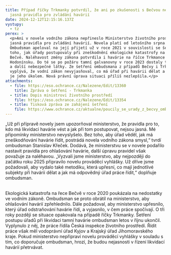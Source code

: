 ```yaml
---
title: Případ říčky Trkmanky potvrdil, že ani po zkušenosti s Bečvou nemáme
  jasná pravidla pro zvládání havárií
date: 2024-12-12T12:15:16.137Z
vystupy:
  - tz
perex: >
  <p>Ani v novele vodního zákona nepřineslo Ministerstvo životního prostředí
  jasná pravidla pro zvládání havárií. Novela platí od letošního srpna.
  Ombudsman apeloval na její přijetí už v roce 2021 v souvislosti se šetřením
  toho, jak úřady postupovaly při zneškodnění ekologické katastrofy na řece
  Bečvě. Naléhavost změny zákona potvrdila i havárie na říčce Trkmance na
  Hodonínsku. Do té se po požáru tamní galvanovny v roce 2023 dostaly těžké kovy
  a další nebezpečné látky. Ze šetření ombudsmana z případů Bečvy i Trkmanky
  vyplývá, že vodní zákon nevyjasňoval, co má úřad při havárii dělat a co přesně
  je jeho úkolem. Nová právní úprava situaci příliš nezlepšila.</p>
attachments:
  - file: https://eso.ochrance.cz/Nalezene/Edit/13360
    title: Zpráva o šetření - Trkmanka
  - title: Dopis ministrovi životního prostředí
    file: https://eso.ochrance.cz/Nalezene/Edit/13354
  - title: Tisková zpráva ze zahájení šetření
    file: https://www.ochrance.cz/aktualne/poucily_se_urady_z_becvy_ombudsman_si_to_overi_na_pripadu_znecisteni_jihomoravske_trkmanky/
---
```

<p>&bdquo;Už při přípravě novely jsem upozorňoval ministerstvo, že pravidla pro to, kdo má likvidaci havárie vést a jak při tom postupovat, nejsou jasná. Mé připomínky ministerstvo nevyslyšelo. Bez toho, aby úřad věděl, jak má zneškodňování havárie řídit, postrádá novela vodního zákona smysl,&ldquo; tvrdí ombudsman Stanislav Křeček. Dodává, že ministerstvu se v novele podařilo nastavit pravidla pro ohlašování havárie, další úpravu pravidel však považuje za naléhavou. &bdquo;Vyzvali jsme ministerstvo, aby nejpozději do začátku roku 2025 připravilo novelu prováděcí vyhlášky. Už dříve jsme požadovali, aby vydalo také metodiku, která upřesní, co mají jednotlivé subjekty při havárii dělat a jak má odpovědný úřad práce řídit,&ldquo; doplňuje ombudsman.</p>

<p><br />
Ekologická katastrofa na řece Bečvě v roce 2020 poukázala na nedostatky ve vodním zákoně. Ombudsman se proto obrátil na ministerstvo, aby ohlašování havárií zpřehlednilo. Dále požadoval, aby ministerstvo upřesnilo, který úřad odstraňování havárie řídí, a vyjasnilo, v čem práce spočívají. O tři roky později se situace opakovala na případě říčky Trkmanky. Šetření postupu úřadů při likvidaci tamní havárie ombudsman letos v říjnu ukončil. Vyplynulo z něj, že práce řídila Česká inspekce životního prostředí. Řídit práce však měl vodoprávní úřad Kyjov a Krajský úřad Jihomoravského kraje. Pokud ministerstvo nepřipraví novelu prováděcí vyhlášky v souladu s tím, co doporučuje ombudsman, hrozí, že budou nejasnosti v řízení likvidací havárií přetrvávat.<br />
&nbsp;</p>

